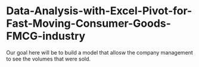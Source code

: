 # Data-Analysis-with-Excel-Pivot-for-Fast-Moving-Consumer-Goods-FMCG-industry
Our goal here will be to build a model that allosw the company management to see the volumes that were sold.

